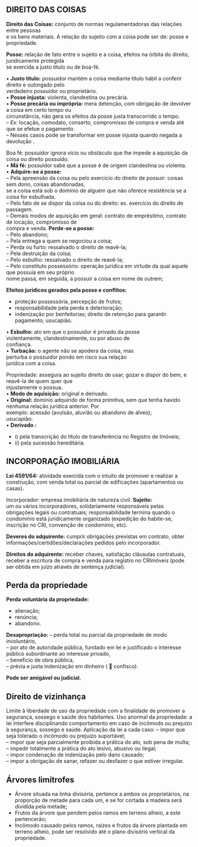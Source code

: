 ## DIREITO DAS COISAS

**Direito das Coisas:** conjunto de normas   regulamentadoras das relações entre pessoas  
e os bens materiais.   A relação do sujeito com a coisa pode ser de:  posse e propriedade.

**Posse:** relação de fato entre o sujeito e a coisa,  efeitos na órbita do direito, juridicamente protegida  
se exercida a justo título ou de boa-fé.  

• **Justo título:** possuidor mantém a coisa mediante  título hábil a conferir direito e outorgado pelo  
verdadeiro possuidor ou proprietário.  
• **Posse injusta:** violenta, clandestina ou precária.  
• **Posse precária ou imprópria:** mera detenção, com  obrigação de devolver a coisa em certo tempo ou  
circunstância, não gera os efeitos da posse justa  transcorrido o tempo.  
– *Ex:* locação, comodato, conserto, compromisso de  compra e venda até que se efetue o pagamento.  
– Nesses casos pode se transformar em posse  injusta quando negada a devolução .

Boa fé: possuidor ignora vício ou obstáculo que lhe  impede a aquisição da coisa ou direito possuído.  
• **Má fé:** possuidor sabe que a posse é de origem  clandestina ou violenta.  
• **Adquire-se a posse:**  
– Pela apreensão da coisa ou pelo exercício do direito  de possuir: coisas sem dono, coisas abandonadas,  
se a coisa está sob o domínio de alguém que não  oferece resistência se a coisa for esbulhada.  
– Pelo fato de se dispor da coisa ou do direito: ex.  exercício do direito de passagem.  
– Demais modos de aquisição em geral: contrato de  empréstimo, contrato de locação, compromisso de  
compra e venda.
**Perde-se a posse:**  
– Pelo abandono;  
– Pela entrega a quem se negociou a coisa;  
– Perda ou furto: ressalvado o direito de reavê-la;  
– Pela destruição da coisa;  
– Pelo esbulho: ressalvado o direito de reavê-la;  
– Pelo constituto possessório: operação jurídica em  virtude da qual aquele que possuía em seu próprio  
nome passa, em seguida, a possuir a coisa em  nome de outrem;

**Efeitos jurídicos gerados pela posse e conflitos:**  

 - proteção possessória, percepção de frutos;
 - responsabilidade pela perda e deterioração;
 - indenização por benfeitorias; direito de retenção para  garantir pagamento; usucapião.

• **Esbulho:** ato em que o possuidor é privado da posse  
violentamente, clandestinamente, ou por abuso de  
confiança.  
• **Turbação:** o agente não se apodera da coisa, mas  
perturba o possuidor pondo em risco sua relação  
jurídica com a coisa.

Propriedade: assegura ao sujeito direito de usar, gozar  e dispor do bem, e reavê-la de quem quer que  
injustamente o possua.  
• **Modo de aquisição:** original e derivado.  
• **Original:** domínio adquirido de forma primitiva, sem que  tenha havido nenhuma relação jurídica anterior. Por  
exemplo: acessão (avulsão, aluvião ou abandono de álveo);  
usucapião.  
• **Derivado :** 
 - i) pela transcrição do título de transferência   no Registro de
   Imóveis;
 - ii) pela sucessão hereditária.


## INCORPORAÇÃO IMOBILIÁRIA

**Lei 4591/64:** atividade exercida com o intuito de promover e  realizar a construção, com venda total ou parcial de  edificações (apartamentos ou casas).

Incorporador: empresa imobiliária de natureza civil. **Sujeito:**  
um ou vários incorporadores, solidariamente responsáveis  pelas obrigações legais ou contratuais; responsabilidade  termina quando o condomínio está juridicamente organizado  (expedição do habite-se, inscrição no CRI, convenção de  condomínio, etc).

**Deveres do adquirente:** cumprir obrigações previstas em  contrato, obter informações/certidões/declarações pedidos  pelo incorporador.

**Direitos do adquirente:** receber chaves, satisfação cláusulas  contratuais, receber a escritura de compra e venda para  registro no CRImóveis (pode ser obtida em juízo através de  sentença judicial).

## Perda da propriedade

**Perda voluntária da propriedade:** 

 - alienação;
 - renúncia;
 - abandono.

**Desapropriação:**
– perda total ou parcial da propriedade de modo  involuntário,  
– por ato de autoridade pública, fundado em lei e  justificado o interesse público subordinante ao interesse  privado,  
– beneficio de obra pública,  
– prévia e justa indenização em dinheiro (  confisco).

**Pode ser amigável ou judicial.**

## Direito de vizinhança

Limite à liberdade de uso da propriedade com a finalidade de promover a segurança, sossego e saúde dos habitantes.
Uso anormal da propriedade: a lei interfere  disciplinando comportamento em caso de incômodo  ou prejuízo à segurança, sossego e saúde.
Aplicação da lei a cada caso:
– impor que seja tolerado o incômodo ou prejuízo  suportável;  
– impor que seja parcialmente proibida a prática do ato,  sob pena de multa;  
– impedir totalmente a prática do ato lesivo, abusivo ou  ilegal;  
– impor condenação de indenização pelo dano causado;  
– impor a obrigação de sanar, refazer ou desfazer o que  estiver irregular.

## Árvores limítrofes

 - Árvore situada na linha divisória, pertence a ambos os proprietários, na proporção de metade para cada um, e   se for
   cortada a madeira será dividida pela metade;
 - Frutos da árvore que pendem pelos ramos em terreno  alheio, a este    pertencerão;
 - Incômodo causado pelos ramos, raízes e frutos da  árvore plantada em    terreno alheio, pode ser resolvido  até o plano divisório vertical da    propriedade.



<!--stackedit_data:
eyJoaXN0b3J5IjpbODIxNTQxNzk1LDE3NTQ0MjAxMTJdfQ==
-->